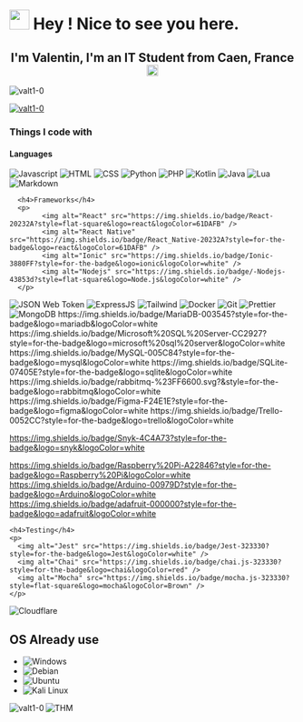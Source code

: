 <h1><img src="https://media.giphy.com/media/v1.Y2lkPTc5MGI3NjExeWc4c253djJvY2ZsZTh4cmRuODlmcnlmb243cDdwanFpem9oaDR6ZiZlcD12MV9pbnRlcm5hbF9naWZfYnlfaWQmY3Q9Zw/vBTxCPUwfC6ddBsTbs/giphy.gif" width="35"/> Hey ! Nice to see you here.</h1>

<h2 align="center">I'm Valentin, I'm an IT Student from Caen, France <img src="https://cdn-icons-png.flaticon.com/512/197/197560.png" width="20"/></h2>



<p align="left"> <img src="https://komarev.com/ghpvc/?username=valt1-0&label=Profile%20views&color=0e75b6&style=flat" alt="valt1-0" /> </p>

<p align="left"> <a href="https://github.com/ryo-ma/github-profile-trophy"><img src="https://github-profile-trophy.vercel.app/?username=valt1-0" alt="valt1-0" /></a> 


<h3>Things I code with</h3>
<p>
      <h4>Languages</h4>
      <p>
            <img alt="Javascript" src="https://img.shields.io/badge/JavaScript-323330?style=for-the-badge&logo=javascript&logoColor=F7DF1E" />
            <img alt="HTML" src="https://img.shields.io/badge/HTML5-E34F26?style=for-the-badge&logo=html5&logoColor=white" />
            <img alt="CSS" src="https://img.shields.io/badge/CSS3-1572B6?style=for-the-badge&logo=css3&logoColor=white" />
            <img alt="Python" src="https://img.shields.io/badge/Python-14354C?style=for-the-badge&logo=python&logoColor=white" />
            <img alt="PHP" src="https://img.shields.io/badge/PHP-777BB4?style=for-the-badge&logo=php&logoColor=white" />
            <img alt="Kotlin" src="https://img.shields.io/badge/Kotlin-0095D5?&style=for-the-badge&logo=kotlin&logoColor=white" />
            <img alt="Java" src="https://img.shields.io/badge/Java-ED8B00?style=for-the-badge&logo=openjdk&logoColor=white" />
            <img alt="Lua" src="https://img.shields.io/badge/Lua-2C2D72?style=for-the-badge&logo=lua&logoColor=white" />
            <img alt="Markdown" src="https://img.shields.io/badge/Markdown-000000?style=for-the-badge&logo=markdown&logoColor=white" />
      </p>

      <h4>Frameworks</h4>
      <p>
            <img alt="React" src="https://img.shields.io/badge/React-20232A?style=flat-square&logo=react&logoColor=61DAFB" />
            <img alt="React Native" src="https://img.shields.io/badge/React_Native-20232A?style=for-the-badge&logo=react&logoColor=61DAFB" />
            <img alt="Ionic" src="https://img.shields.io/badge/Ionic-3880FF?style=for-the-badge&logo=ionic&logoColor=white" />   
            <img alt="Nodejs" src="https://img.shields.io/badge/-Nodejs-43853d?style=flat-square&logo=Node.js&logoColor=white" />
      </p>
  
  
  <img alt="JSON Web Token" src="https://img.shields.io/badge/json%20web%20tokens-323330?style=for-the-badge&logo=json-web-tokens&logoColor=pink" />
              <img alt="ExpressJS" src="https://img.shields.io/badge/Express.js-404D59?style=flat-square"/>

  <img alt="Tailwind" src="https://img.shields.io/badge/Tailwind_CSS-38B2AC?style=flat-square&logo=tailwind-css&logoColor=white" /> 
  <img alt="Docker" src="https://img.shields.io/badge/-Docker-46a2f1?style=flat-square&logo=docker&logoColor=white" />
  <img alt="Git" src="https://img.shields.io/badge/-Git-F05032?style=flat-square&logo=git&logoColor=white" />
  <img alt="Prettier" src="https://img.shields.io/badge/-Prettier-F7B93E?style=flat-square&logo=prettier&logoColor=white" />
  <img alt="MongoDB" src="https://img.shields.io/badge/-MongoDB-13aa52?style=flat-square&logo=mongodb&logoColor=white" />
  https://img.shields.io/badge/MariaDB-003545?style=for-the-badge&logo=mariadb&logoColor=white
https://img.shields.io/badge/Microsoft%20SQL%20Server-CC2927?style=for-the-badge&logo=microsoft%20sql%20server&logoColor=white
https://img.shields.io/badge/MySQL-005C84?style=for-the-badge&logo=mysql&logoColor=white
https://img.shields.io/badge/SQLite-07405E?style=for-the-badge&logo=sqlite&logoColor=white
https://img.shields.io/badge/rabbitmq-%23FF6600.svg?&style=for-the-badge&logo=rabbitmq&logoColor=white
https://img.shields.io/badge/Figma-F24E1E?style=for-the-badge&logo=figma&logoColor=white
https://img.shields.io/badge/Trello-0052CC?style=for-the-badge&logo=trello&logoColor=white


https://img.shields.io/badge/Snyk-4C4A73?style=for-the-badge&logo=snyk&logoColor=white

https://img.shields.io/badge/Raspberry%20Pi-A22846?style=for-the-badge&logo=Raspberry%20Pi&logoColor=white
https://img.shields.io/badge/Arduino-00979D?style=for-the-badge&logo=Arduino&logoColor=white
	https://img.shields.io/badge/adafruit-000000?style=for-the-badge&logo=adafruit&logoColor=white


    <h4>Testing</h4>
    <p>
      <img alt="Jest" src="https://img.shields.io/badge/Jest-323330?style=for-the-badge&logo=Jest&logoColor=white" />
      <img alt="Chai" src="https://img.shields.io/badge/chai.js-323330?style=for-the-badge&logo=chai&logoColor=red" />
      <img alt="Mocha" src="https://img.shields.io/badge/mocha.js-323330?style=flat-square&logo=mocha&logoColor=Brown" />
    </p>
</p>

<p>
  <img alt ="Cloudflare" src="https://img.shields.io/badge/Cloudflare-F38020?style=flat-square&logo=Cloudflare&logoColor=white"/>
</p>

<h2>OS Already use</h2>
<p>
  <ul>
    <li><img alt="Windows" src="https://img.shields.io/badge/Windows-0078D6?style=flat-square&logo=windows&logoColor=white"/></li>
    <li><img alt="Debian" src="https://img.shields.io/badge/Debian-A81D33?style=flat-square&logo=debian&logoColor=white" /></li>
    <li><img alt="Ubuntu" src="https://img.shields.io/badge/Ubuntu-E95420?style=flat-square&logo=ubuntu&logoColor=white" /></li>
    <li><img alt="Kali Linux" src="https://img.shields.io/badge/Kali_Linux-557C94?style=flat-square&logo=kali-linux&logoColor=white" /></li>
  </ul>
</p>

<p><img align="left" src="https://github-readme-stats.vercel.app/api/top-langs?username=valt1-0&show_icons=true&locale=en&layout=compact" alt="valt1-0" /></p>

![THM](https://tryhackme-badges.s3.amazonaws.com/Valt.png)
